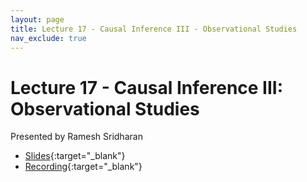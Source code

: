 ```yaml
---
layout: page
title: Lecture 17 - Causal Inference III - Observational Studies
nav_exclude: true
---
```


# Lecture 17 - Causal Inference III: Observational Studies

Presented by Ramesh Sridharan

- [Slides](https://docs.google.com/presentation/d/1b_-s9ZDPYvDKkmaegqP_SOspKs6vCsS-ZdIrtJEqFgA/edit?usp=sharing){:target="_blank"}
- [Recording](https://bcourses.berkeley.edu/courses/1532439/pages/lecture-17-causal-inference-ii-observational-studies){:target="_blank"}
